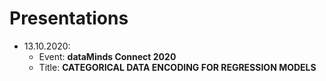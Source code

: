 # Presentations

- 13.10.2020: 
  - Event: **dataMinds Connect 2020**
  - Title: **CATEGORICAL DATA ENCODING FOR REGRESSION MODELS**
